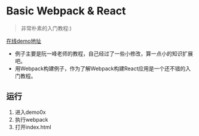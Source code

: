 # Basic Webpack & React
> 非常朴素的入门教程:)

[在线demo地址](http://www.shineyao.cn/basic_webpack_react/)

- 例子主要是阮一峰老师的教程，自己经过了一些小修改，算一点小的知识扩展吧。
- 用Webpack构建例子，作为了解Webpack构建React应用是一个还不错的入门教程。

## 运行

1. 进入demo0x
2. 执行webpack
3. 打开index.html

